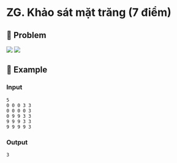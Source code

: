 # ZG. Khảo sát mặt trăng (7 điểm)

## 📖 Problem

![](https://espresso.codeforces.com/111cacb31875e55640757d47662a57d686ff4cec.png)
![](https://espresso.codeforces.com/c2d6286fa7acfa1540ce584ce89b4ef0202a784c.png)


## 🧠 Example

### Input

```text
5
0 0 0 3 3
0 0 0 0 3
0 9 9 3 3
9 9 9 3 3
9 9 9 9 3
```

### Output

```text
3
```


